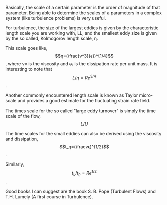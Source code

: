 Basically, the scale of a certain parameter is the order of magnitude of that parameter. Being able to determine the scales of a parameters in a complex system (like turbulence problems) is very useful.

For turbulence, the size of the largest eddies is given by the characteristic length scale you are working with, LL, and the smallest eddy size is given by the so called, Kolmogorov length scale, η.

This scale goes like, $$η=(\frac{ν^3}{ϵ})^{1/4}$$, where νν is the viscosity and ϵϵ is the dissipation rate per unit mass. It is interesting to note that $$L/η=Re^{3/4}$$.

Another commonly encountered length scale is known as Taylor micro-scale and provides a good estimate for the fluctuating strain rate field.

The times scale for the so called "large eddy turnover" is simply the time scale of the flow, $$L/U$$

The time scales for the small eddies can also be derived using the viscosity and dissipation, $$t_η=(\fracνϵ)^{1/2}$$.

Similarly, $$t_L/t_η=Re^{1/2}$$.

Good books I can suggest are the book S. B. Pope (Turbulent Flows) and T.H. Lumely (A first course in Turbulence).